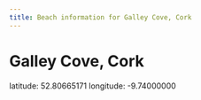 ```yaml
---
title: Beach information for Galley Cove, Cork
---
```

# Galley Cove, Cork 

<div class="location-info">latitude: 52.80665171 longitude: -9.74000000</div>
<div id="met-eireann-warnings" onload="get_met_eireann_warnings(EI04)"></div>
<div></div>